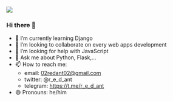 <br>
<img src="https://github.com/r-e-d-ant/red-Ant-02/blob/main/1500x500.jpeg"/>
<br>


### Hi there 👋

<!--- 🔭 I’m currently working on Flask/-->
- 🌱 I’m currently learning Django
- 👯 I’m looking to collaborate on every web apps development
- 🤔 I’m looking for help with JavaScript
- 💬  Ask me about Python, Flask,...
- 📫  How to reach me:
  * email: 02redant02@gmail.com
  * twitter: @r_e_d_ant
  * telegram: https://t.me/r_e_d_ant
- 😄 Pronouns: he/him
<!-- - ⚡ Fun fact: ... -->

